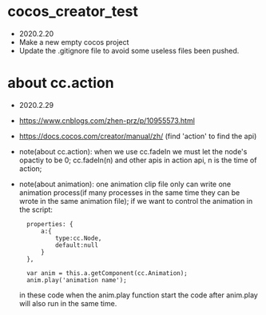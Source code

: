 # cocos_creator_test
- 2020.2.20
- Make a new empty cocos project
- Update the .gitignore file to avoid some useless files been pushed.


# about cc.action
- 2020.2.29
- https://www.cnblogs.com/zhen-prz/p/10955573.html
- https://docs.cocos.com/creator/manual/zh/   (find 'action' to find the api)

- note(about cc.action):
    when we use cc.fadeIn we must let the node's opactiy to be 0;
    cc.fadeIn(n) and other apis in action api, n is the time of action;

- note(about animation):
    one animation clip file only can write one animation process(if many processes in the same time they can be wrote in the same animation file);
    if we want to control the animation in the script:
    
        properties: {
            a:{
                type:cc.Node,
                default:null
            }
        },

        var anim = this.a.getComponent(cc.Animation);
        anim.play('animation name');
    
    in these code when the anim.play function start the code after anim.play will also run in the same time.